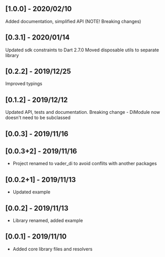 ## [1.0.0] - 2020/02/10

Added documentation, simplified API (NOTE! Breaking changes)

## [0.3.1] - 2020/01/14

Updated sdk constraints to Dart 2.7.0
Moved disposable utils to separate library

## [0.2.2] - 2019/12/25

Improved typings

## [0.1.2] - 2019/12/12

Updated API, tests and documentation. Breaking change - 
DiModule now doesn't need to be subclassed

## [0.0.3] - 2019/11/16
## [0.0.3+2] - 2019/11/16

- Project renamed to vader_di to avoid conflits with another packages

## [0.0.2+1] - 2019/11/13

- Updated example

## [0.0.2] - 2019/11/13

* Library renamed, added example

## [0.0.1] - 2019/11/10

* Added core library files and resolvers


